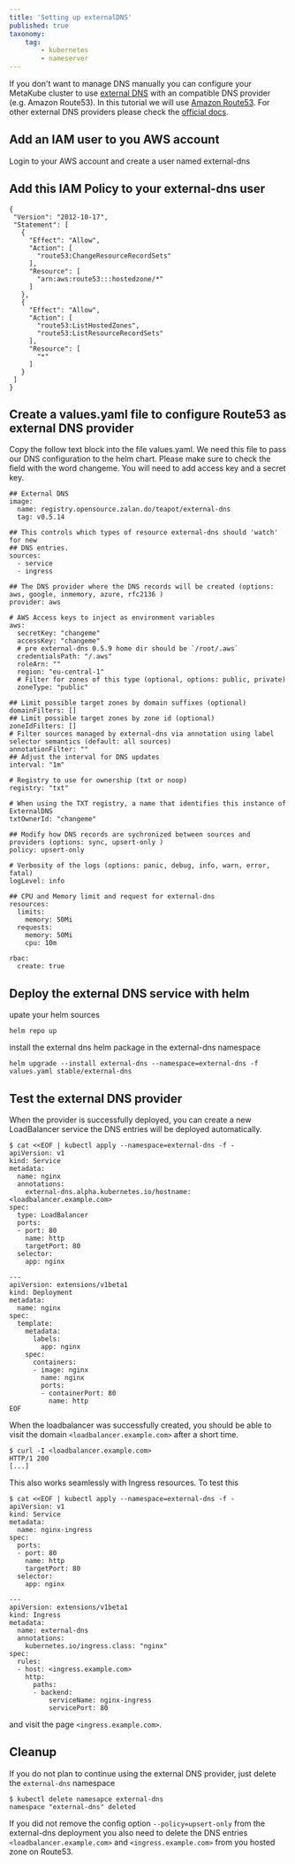 ```yaml
---
title: 'Setting up externalDNS'
published: true
taxonomy:
    tag:
        - kubernetes
        - nameserver
---
```


If you don't want to manage DNS manually you can configure your MetaKube cluster to use [external DNS](https://github.com/kubernetes-incubator/external-dns) with an compatible DNS provider (e.g. Amazon Route53). In this tutorial we will use [Amazon Route53](https://aws.amazon.com/de/route53/). For other external DNS providers please check the [official docs](https://github.com/kubernetes-incubator/external-dns/tree/master/docs/tutorials).

## Add an IAM user to you AWS account

Login to your AWS account and create a user named external-dns


## Add this IAM Policy to your external-dns user

```
{
 "Version": "2012-10-17",
 "Statement": [
   {
     "Effect": "Allow",
     "Action": [
       "route53:ChangeResourceRecordSets"
     ],
     "Resource": [
       "arn:aws:route53:::hostedzone/*"
     ]
   },
   {
     "Effect": "Allow",
     "Action": [
       "route53:ListHostedZones",
       "route53:ListResourceRecordSets"
     ],
     "Resource": [
       "*"
     ]
   }
 ]
}
```


## Create a values.yaml file to configure Route53 as external DNS provider

Copy the follow text block into the file values.yaml. We need this file to pass our DNS configuration to the helm chart. Please make sure to check the field with the word changeme. You will need to add access key and a secret key.

```
## External DNS
image:
  name: registry.opensource.zalan.do/teapot/external-dns
  tag: v0.5.14

## This controls which types of resource external-dns should 'watch' for new
## DNS entries.
sources:
  - service
  - ingress

## The DNS provider where the DNS records will be created (options: aws, google, inmemory, azure, rfc2136 )
provider: aws

# AWS Access keys to inject as environment variables
aws:
  secretKey: "changeme"
  accessKey: "changeme"
  # pre external-dns 0.5.9 home dir should be `/root/.aws`
  credentialsPath: "/.aws"
  roleArn: ""
  region: "eu-central-1"
  # Filter for zones of this type (optional, options: public, private)
  zoneType: "public"

## Limit possible target zones by domain suffixes (optional)
domainFilters: []
## Limit possible target zones by zone id (optional)
zoneIdFilters: []
# Filter sources managed by external-dns via annotation using label selector semantics (default: all sources)
annotationFilter: ""
## Adjust the interval for DNS updates
interval: "1m"

# Registry to use for ownership (txt or noop)
registry: "txt"

# When using the TXT registry, a name that identifies this instance of ExternalDNS
txtOwnerId: "changeme"

## Modify how DNS records are sychronized between sources and providers (options: sync, upsert-only )
policy: upsert-only

# Verbosity of the logs (options: panic, debug, info, warn, error, fatal)
logLevel: info

## CPU and Memory limit and request for external-dns
resources:
  limits:
    memory: 50Mi
  requests:
    memory: 50Mi
    cpu: 10m

rbac:
  create: true
 ```


## Deploy the external DNS service with helm

upate your helm sources

```
helm repo up
```

install the external dns helm package in the external-dns namespace

```
helm upgrade --install external-dns --namespace=external-dns -f values.yaml stable/external-dns
```




## Test the external DNS provider

When the provider is successfully deployed, you can create a new LoadBalancer service the DNS entries will be deployed automatically.

```shell
$ cat <<EOF | kubectl apply --namespace=external-dns -f -
apiVersion: v1
kind: Service
metadata:
  name: nginx
  annotations:
    external-dns.alpha.kubernetes.io/hostname: <loadbalancer.example.com>
spec:
  type: LoadBalancer
  ports:
  - port: 80
    name: http
    targetPort: 80
  selector:
    app: nginx

---
apiVersion: extensions/v1beta1
kind: Deployment
metadata:
  name: nginx
spec:
  template:
    metadata:
      labels:
        app: nginx
    spec:
      containers:
      - image: nginx
        name: nginx
        ports:
        - containerPort: 80
          name: http
EOF
```

When the loadbalancer was successfully created, you should be able to visit the domain `<loadbalancer.example.com>` after a short time.

```shell
$ curl -I <loadbalancer.example.com>
HTTP/1 200
[...]
```

This also works seamlessly with Ingress resources. To test this

```shell
$ cat <<EOF | kubectl apply --namespace=external-dns -f -
apiVersion: v1
kind: Service
metadata:
  name: nginx-ingress
spec:
  ports:
  - port: 80
    name: http
    targetPort: 80
  selector:
    app: nginx

---
apiVersion: extensions/v1beta1
kind: Ingress
metadata:
  name: external-dns
  annotations:
    kubernetes.io/ingress.class: "nginx"
spec:
  rules:
  - host: <ingress.example.com>
    http:
      paths:
      - backend:
          serviceName: nginx-ingress
          servicePort: 80
```

and visit the page `<ingress.example.com>`.

## Cleanup

If you do not plan to continue using the external DNS provider, just delete the `external-dns` namespace

```shell
$ kubectl delete namesapce external-dns
namespace "external-dns" deleted
```

If you did not remove the config option `--policy=upsert-only` from the external-dns deployment you also need to delete the DNS entries `<loadbalancer.example.com>` and `<ingress.example.com>` from you hosted zone on Route53.
